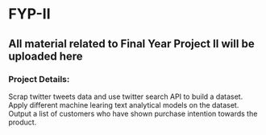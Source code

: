 ﻿
# FYP-II
## All material related to Final Year Project II will be uploaded here

### Project Details:
Scrap twitter tweets data and use twitter search API to build a dataset.
Apply different machine learing text analytical models on the dataset.
Output a list of customers who have shown purchase intention towards the product.
